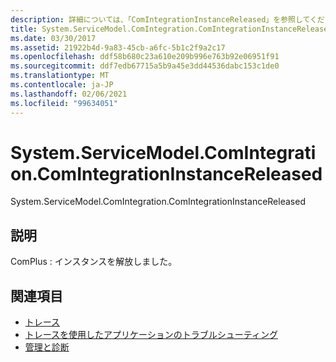 ```yaml
---
description: 詳細については、「ComIntegrationInstanceReleased」を参照してください。
title: System.ServiceModel.ComIntegration.ComIntegrationInstanceReleased
ms.date: 03/30/2017
ms.assetid: 21922b4d-9a83-45cb-a6fc-5b1c2f9a2c17
ms.openlocfilehash: ddf58b680c23a610e209b996e763b92e06951f91
ms.sourcegitcommit: ddf7edb67715a5b9a45e3dd44536dabc153c1de0
ms.translationtype: MT
ms.contentlocale: ja-JP
ms.lasthandoff: 02/06/2021
ms.locfileid: "99634051"
---
```

# <a name="systemservicemodelcomintegrationcomintegrationinstancereleased"></a>System.ServiceModel.ComIntegration.ComIntegrationInstanceReleased

System.ServiceModel.ComIntegration.ComIntegrationInstanceReleased  
  
## <a name="description"></a>説明  

 ComPlus : インスタンスを解放しました。  
  
## <a name="see-also"></a>関連項目

- [トレース](index.md)
- [トレースを使用したアプリケーションのトラブルシューティング](using-tracing-to-troubleshoot-your-application.md)
- [管理と診断](../index.md)
